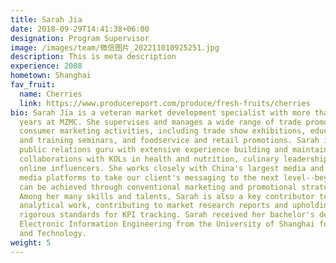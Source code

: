 ```yaml
---
title: Sarah Jia
date: 2018-09-29T14:41:38+06:00
designation: Program Supervisor
image: /images/team/微信图片_202211010925251.jpg
description: This is meta description
experience: 2008
hometown: Shanghai
fav_fruit:
  name: Cherries
  link: https://www.producereport.com/produce/fresh-fruits/cherries
bio: Sarah Jia is a veteran market development specialist with more than 10
  years at MZMC. She supervises and manages a wide range of trade promotion and
  consumer marketing activities, including trade show exhibitions, educational
  and training seminars, and foodservice and retail promotions. Sarah is also a
  public relations guru with extensive experience building and maintaining
  collaborations with KOLs in health and nutrition, culinary leadership, and
  online influencers. She works closely with China's largest media and social
  media platforms to take our client's messaging to the next level--beyond what
  can be achieved through conventional marketing and promotional strategies.
  Among her many skills and talents, Sarah is also a key contributor to MZMC's
  analytical work, contributing to market research reports and upholding
  rigorous standards for KPI tracking. Sarah received her bachelor's degree in
  Electronic Information Engineering from the University of Shanghai for Science
  and Technology.
weight: 5
---
```

